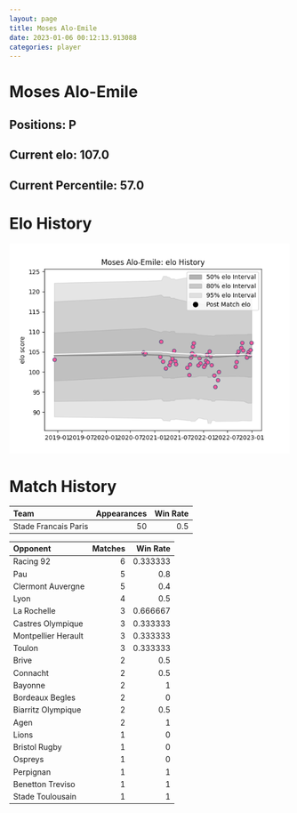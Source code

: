 ```yaml
---  
layout: page  
title: Moses Alo-Emile  
date: 2023-01-06 00:12:13.913088  
categories: player  
---
```

# Moses Alo-Emile

## Positions: P

## Current elo: 107.0

## Current Percentile: 57.0

# Elo History


![elo history](history_MosesAlo-Emile.png)
# Match History


| Team                 |   Appearances |   Win Rate |
|:---------------------|--------------:|-----------:|
| Stade Francais Paris |            50 |        0.5 |

| Opponent            |   Matches |   Win Rate |
|:--------------------|----------:|-----------:|
| Racing 92           |         6 |   0.333333 |
| Pau                 |         5 |   0.8      |
| Clermont Auvergne   |         5 |   0.4      |
| Lyon                |         4 |   0.5      |
| La Rochelle         |         3 |   0.666667 |
| Castres Olympique   |         3 |   0.333333 |
| Montpellier Herault |         3 |   0.333333 |
| Toulon              |         3 |   0.333333 |
| Brive               |         2 |   0.5      |
| Connacht            |         2 |   0.5      |
| Bayonne             |         2 |   1        |
| Bordeaux Begles     |         2 |   0        |
| Biarritz Olympique  |         2 |   0.5      |
| Agen                |         2 |   1        |
| Lions               |         1 |   0        |
| Bristol Rugby       |         1 |   0        |
| Ospreys             |         1 |   0        |
| Perpignan           |         1 |   1        |
| Benetton Treviso    |         1 |   1        |
| Stade Toulousain    |         1 |   1        |